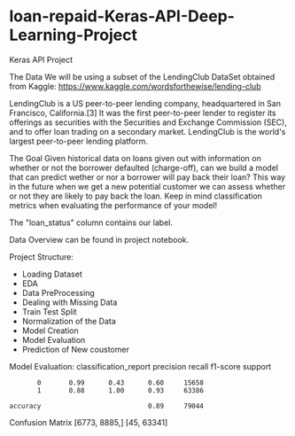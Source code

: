 # loan-repaid-Keras-API-Deep-Learning-Project

Keras API Project

The Data
We will be using a subset of the LendingClub DataSet obtained from Kaggle: https://www.kaggle.com/wordsforthewise/lending-club

LendingClub is a US peer-to-peer lending company, headquartered in San Francisco, California.[3] It was the first peer-to-peer lender to register its offerings as securities with the Securities and Exchange Commission (SEC), and to offer loan trading on a secondary market. LendingClub is the world's largest peer-to-peer lending platform.

The Goal
Given historical data on loans given out with information on whether or not the borrower defaulted (charge-off), can we build a model that can predict wether or nor a borrower will pay back their loan? This way in the future when we get a new potential customer we can assess whether or not they are likely to pay back the loan. Keep in mind classification metrics when evaluating the performance of your model!

The "loan_status" column contains our label.

Data Overview can be found in project notebook.

Project Structure:
* Loading Dataset
* EDA
* Data PreProcessing
* Dealing with Missing Data
* Train Test Split
* Normalization of the Data
* Model Creation
* Model Evaluation 
* Prediction of New coustomer 

Model Evaluation:
classification_report
      precision    recall  f1-score   support

           0       0.99      0.43      0.60     15658
           1       0.88      1.00      0.93     63386

    accuracy                           0.89     79044
    
Confusion Matrix
[6773,  8885,]
[45, 63341]



